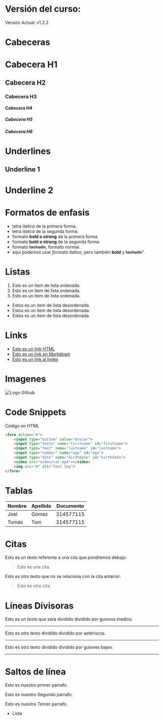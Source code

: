 # Versión del curso:
Versión Actual: v1.2.2

# Cabeceras
# Cabecera H1
## Cabecera H2
### Cabecera H3
#### Cabecera H4
##### Cabecera H5
##### Cabecera H6

# Underlines
Underline 1
-------------

Underline 2
================

# Formatos de enfasis

- letra *italica* de la primera forma.
- letra _italica_ de la segunda forma.
- formato **bold o strong** de la primera forma
- formato __bold o strong__ de la segunda forma
- formato ~~tachado~~, formato normal.
- aquí podemos usar *formato italico*, pero también **bold** y ~~tachado~~".

# Listas
1. Esto es un item de lista ordenada.
1. Esto es un item de lista ordenada.
1. Esto es un item de lista ordenada.

- Estos es un item de lista desordenada.
- Estos es un item de lista desordenada.
- Estos es un item de lista desordenada.

# Links
- <a href="http://www.google.com">Esto es un link HTML</a>
- [Esto es un link en Markdown](http://www.google.com)
- [Esto es un link al Index](index.html)

# Imagenes
![Logo Github](https://image.flaticon.com/icons/png/512/25/25231.png)

# Code Snippets
Código en HTML
```HTML
<form action="#">
    <input type="buttom" value="Enviar">
    <input type="texto" name="firstname" id="firstname">
    <input type="text" name="lastname" id="lastname">
    <input type="number" name="age" id="age">
    <input type="date" name="birthdate" id="birthdate">
    <video src="video/cat.mp4"></video>
    <img src="#" alt="Text Img">
</form>
```

# Tablas
| Nombre | Apellido | Documento |
| ------ | -------- | --------- |
| Joel   | Gómez    | 314577115 |
| Tomás  | Tom      | 314577115 |

# Citas

Esto es un texto referente a una cita que pondremos debajo:
> Esto es una cita.

Esto es otro texto que no se relaciona con la cita anterior:
> Esto es otra cita.

# Líneas Divisoras
Esto es un texto que será dividido dividido por guiones medios.

---
Esto es otro texto dividido dividido por asteriscos.

***

Esto es otro texto dividido dividido por guiones bajos.

___

# Saltos de línea
Esto es nuestro primer parrafo.

Esto es nuestro Segundo parrafo.

Esto es nuestro Tercer parrafo.
- Lista